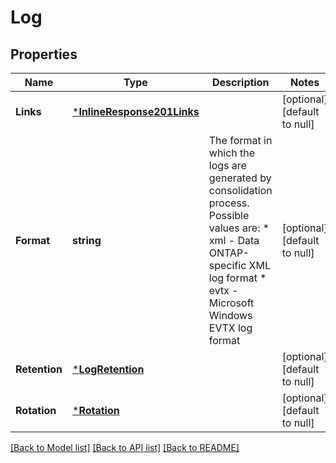 # Log

## Properties
Name | Type | Description | Notes
------------ | ------------- | ------------- | -------------
**Links** | [***InlineResponse201Links**](inline_response_201__links.md) |  | [optional] [default to null]
**Format** | **string** | The format in which the logs are generated by consolidation process.   Possible values are:   * xml  - Data ONTAP-specific XML log format   * evtx - Microsoft Windows EVTX log format  | [optional] [default to null]
**Retention** | [***LogRetention**](log_retention.md) |  | [optional] [default to null]
**Rotation** | [***Rotation**](rotation.md) |  | [optional] [default to null]

[[Back to Model list]](../README.md#documentation-for-models) [[Back to API list]](../README.md#documentation-for-api-endpoints) [[Back to README]](../README.md)


